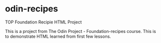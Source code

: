 # odin-recipes
TOP Foundation Recipie HTML Project

This is a project from The Odin Project - Foundation-recipes course.
This is to demonstrate HTML learned from first few lessons.